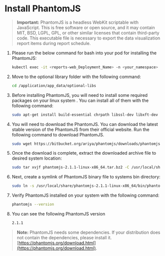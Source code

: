 # Install PhantomJS

> **Important:** PhantomJS is a headless WebKit scriptable with JavaScript. This is free software or open source, and it may contain MIT, BSD, LGPL, GPL, or other similar licenses that contain third-party code. This executable file is necessary to export the data visualization report items during report schedule.

1. Please run the below command for bash into your pod for installing the PhantomJS:

    ```sh
    kubectl exec -it <reports-web_Deployment_Name> -n <your_namespace> -- bash
    ```
	
2. Move to the optional library folder with the following command:

    ```sh
    cd /application/app_data/optional-libs
    ```

3. Before installing PhantomJS, you will need to install some required packages on your linux system . You can install all of them with the following command:

    ```sh
    sudo apt-get install build-essential chrpath libssl-dev libxft-dev libfreetype6-dev libfreetype6 libfontconfig1-dev libfontconfig1 -y
    ```

4. You will need to download the PhantomJS. You can download the latest stable version of the PhantomJS from their official website. Run the following command to download PhantomJS.

    ```sh
    sudo wget https://bitbucket.org/ariya/phantomjs/downloads/phantomjs-2.1.1-linux-x86_64.tar.bz2
    ```

5. Once the download is complete, extract the downloaded archive file to desired system location:

    ```sh
    sudo tar xvjf phantomjs-2.1.1-linux-x86_64.tar.bz2 -C /usr/local/share/
    ```

6. Next, create a symlink of PhantomJS binary file to systems bin directory:

    ```sh
   sudo ln -s /usr/local/share/phantomjs-2.1.1-linux-x86_64/bin/phantomjs /usr/local/bin/
    ```

7. Verify PhantomJS installed on your system with the following command:

    ```sh
   phantomjs --version
    ```

8. You can see the following PhantomJS version

    ```sh
   2.1.1
    ```

> **Note:** PhantomJS needs some dependencies. If your distribution does not contain the dependencies, please install it. [https://phantomjs.org/download.html](https://phantomjs.org/download.html).